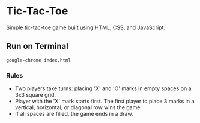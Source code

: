 # Tic-Tac-Toe

Simple tic-tac-toe game built using HTML, CSS, and JavaScript. 


## Run on Terminal

```sh
google-chrome index.html
```

### Rules

- Two players take turns: placing 'X' and 'O' marks in empty spaces on a 3x3 square grid.
- Player with the 'X' mark starts first. The first player to place 3 marks in a vertical, horizontal, or diagonal row wins the game.
- If all spaces are filled, the game ends in a draw.
